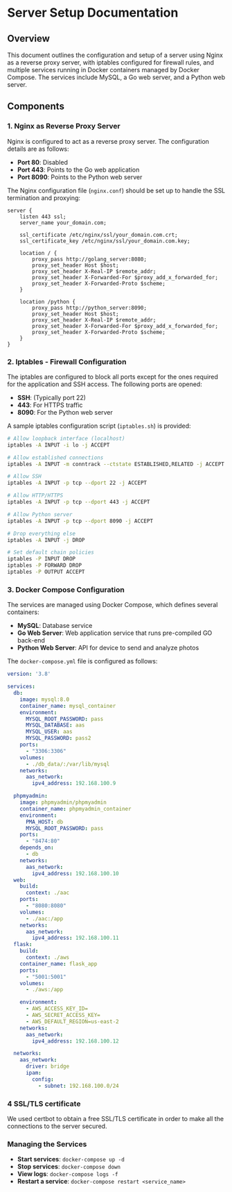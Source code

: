 
# Server Setup Documentation

## Overview

This document outlines the configuration and setup of a server using Nginx as a reverse proxy server, with iptables configured for firewall rules, and multiple services running in Docker containers managed by Docker Compose. The services include MySQL, a Go web server, and a Python web server.

## Components

### 1. Nginx as Reverse Proxy Server

Nginx is configured to act as a reverse proxy server. The configuration details are as follows:

- **Port 80**: Disabled
- **Port 443**: Points to the Go web application
- **Port 8090**: Points to the Python web server

The Nginx configuration file (`nginx.conf`) should be set up to handle the SSL termination and proxying:

```cv
server {
    listen 443 ssl;
    server_name your_domain.com;

    ssl_certificate /etc/nginx/ssl/your_domain.com.crt;
    ssl_certificate_key /etc/nginx/ssl/your_domain.com.key;

    location / {
        proxy_pass http://golang_server:8080;
        proxy_set_header Host $host;
        proxy_set_header X-Real-IP $remote_addr;
        proxy_set_header X-Forwarded-For $proxy_add_x_forwarded_for;
        proxy_set_header X-Forwarded-Proto $scheme;
    }

    location /python {
        proxy_pass http://python_server:8090;
        proxy_set_header Host $host;
        proxy_set_header X-Real-IP $remote_addr;
        proxy_set_header X-Forwarded-For $proxy_add_x_forwarded_for;
        proxy_set_header X-Forwarded-Proto $scheme;
    }
}
```

### 2. Iptables - Firewall Configuration

The iptables are configured to block all ports except for the ones required for the application and SSH access. The following ports are opened:

- **SSH**: (Typically port 22)
- **443**: For HTTPS traffic
- **8090**: For the Python web server

A sample iptables configuration script (`iptables.sh`) is provided:

```bash
# Allow loopback interface (localhost)
iptables -A INPUT -i lo -j ACCEPT

# Allow established connections
iptables -A INPUT -m conntrack --ctstate ESTABLISHED,RELATED -j ACCEPT

# Allow SSH
iptables -A INPUT -p tcp --dport 22 -j ACCEPT

# Allow HTTP/HTTPS
iptables -A INPUT -p tcp --dport 443 -j ACCEPT

# Allow Python server
iptables -A INPUT -p tcp --dport 8090 -j ACCEPT

# Drop everything else
iptables -A INPUT -j DROP

# Set default chain policies
iptables -P INPUT DROP
iptables -P FORWARD DROP
iptables -P OUTPUT ACCEPT
```

### 3. Docker Compose Configuration

The services are managed using Docker Compose, which defines several containers:

- **MySQL**: Database service
- **Go Web Server**: Web application service that runs pre-compiled GO back-end
- **Python Web Server**: API for device to send and analyze photos

The `docker-compose.yml` file is configured as follows:

```yaml
version: '3.8'

services:
  db:
    image: mysql:8.0
    container_name: mysql_container
    environment:
      MYSQL_ROOT_PASSWORD: pass
      MYSQL_DATABASE: aas
      MYSQL_USER: aas
      MYSQL_PASSWORD: pass2
    ports:
      - "3306:3306"
    volumes:
      - ./db_data/:/var/lib/mysql
    networks:
      aas_network:
        ipv4_address: 192.168.100.9

  phpmyadmin:
    image: phpmyadmin/phpmyadmin
    container_name: phpmyadmin_container
    environment:
      PMA_HOST: db
      MYSQL_ROOT_PASSWORD: pass
    ports:
      - "8474:80"
    depends_on:
      - db
    networks:
      aas_network:
        ipv4_address: 192.168.100.10
  web:
    build:
      context: ./aac
    ports:
      - "8080:8080"
    volumes:
      - ./aac:/app
    networks:
      aas_network:
        ipv4_address: 192.168.100.11
  flask:
    build:
      context: ./aws
    container_name: flask_app
    ports:
      - "5001:5001"
    volumes:
      - ./aws:/app

    environment:
      - AWS_ACCESS_KEY_ID=
      - AWS_SECRET_ACCESS_KEY=
      - AWS_DEFAULT_REGION=us-east-2
    networks:
      aas_network:
        ipv4_address: 192.168.100.12

  networks:
    aas_network:
      driver: bridge
      ipam:
        config:
          - subnet: 192.168.100.0/24
```
### 4 SSL/TLS certificate
We used certbot to obtain a free SSL/TLS certificate in order to make all the connections to the server secured.

### Managing the Services

- **Start services**: `docker-compose up -d`
- **Stop services**: `docker-compose down`
- **View logs**: `docker-compose logs -f`
- **Restart a service**: `docker-compose restart <service_name>`
